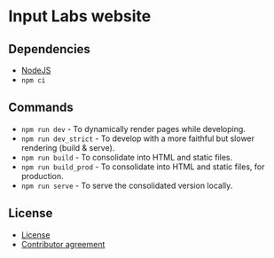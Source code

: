 # Input Labs website

## Dependencies

- [NodeJS](https://nodejs.org)
- `npm ci`

## Commands

- `npm run dev` - To dynamically render pages while developing.
- `npm run dev_strict` - To develop with a more faithful but slower rendering (build & serve).
- `npm run build` - To consolidate into HTML and static files.
- `npm run build_prod` - To consolidate into HTML and static files, for production.
- `npm run serve` - To serve the consolidated version locally.

## License

- [License](./license.md)
- [Contributor agreement](./contributor.md)
